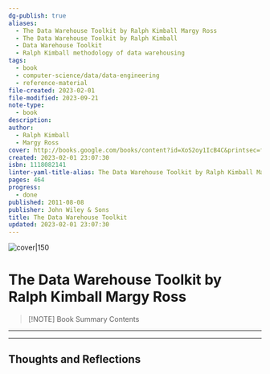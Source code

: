 ```yaml
---
dg-publish: true
aliases:
  - The Data Warehouse Toolkit by Ralph Kimball Margy Ross
  - The Data Warehouse Toolkit by Ralph Kimball
  - Data Warehouse Toolkit
  - Ralph Kimball methodology of data warehousing
tags:
  - book
  - computer-science/data/data-engineering
  - reference-material
file-created: 2023-02-01
file-modified: 2023-09-21
note-type:
  - book
description: 
author:
  - Ralph Kimball
  - Margy Ross
cover: http://books.google.com/books/content?id=XoS2oy1IcB4C&printsec=frontcover&img=1&zoom=1&edge=curl&source=gbs_api
created: 2023-02-01 23:07:30
isbn: 1118082141
linter-yaml-title-alias: The Data Warehouse Toolkit by Ralph Kimball Margy Ross
pages: 464
progress:
  - done
published: 2011-08-08
publisher: John Wiley & Sons
title: The Data Warehouse Toolkit
updated: 2023-02-01 23:07:30
---
```


![cover|150](http://books.google.com/books/content?id=XoS2oy1IcB4C&printsec=frontcover&img=1&zoom=1&edge=curl&source=gbs_api)

# The Data Warehouse Toolkit by Ralph Kimball Margy Ross

> [!NOTE] Book Summary
> Contents

---

---

## Thoughts and Reflections

